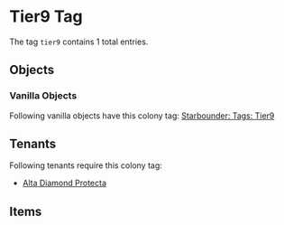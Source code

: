 # Tier9 Tag

The tag `tier9` contains 1 total entries.

## Objects

### Vanilla Objects

Following vanilla objects have this colony tag: [Starbounder: Tags: Tier9](https://starbounder.org/Tag:Tier9)

## Tenants

Following tenants require this colony tag:

- [Alta Diamond Protecta](https://ceterai.github.io/MyEnternia/Wiki/AltaDiamondProtecta)

## Items
